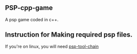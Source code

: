 ## PSP-cpp-game
A psp game coded in c++.

## Instruction for Making required psp files.
If you're on linux, you will need [psp-tool-chain](https://github.com/top-sekret/psptoolchain)

